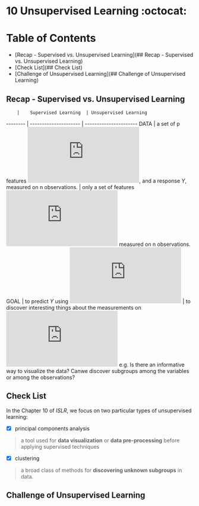 # 10 Unsupervised Learning :octocat:


Table of Contents
=================

* [Recap - Supervised vs. Unsupervised Learning](## Recap - Supervised vs. Unsupervised Learning)
* [Check List](## Check List)
* [Challenge of Unsupervised Learning](## Challenge of Unsupervised Learning)


## Recap - Supervised vs. Unsupervised Learning

        |    Supervised Learning  | Unsupervised Learning
-------- | ---------------------  | ----------------------
DATA |     a set of p features ![equation](https://latex.codecogs.com/gif.latex?%5Cinline%20%5Cfn_cs%20X_1%2C%20X_2%2C%20.%20.%20.%20%2C%20X_p), and a response *Y*, measured on n observations.  |  only a set of features ![equation](https://latex.codecogs.com/gif.latex?%5Cinline%20%5Cfn_cs%20X_1%2C%20X_2%2C%20.%20.%20.%20%2C%20X_p) measured on n observations.
GOAL |   to predict *Y* using ![equation](https://latex.codecogs.com/gif.latex?%5Cinline%20%5Cfn_cs%20X_1%2C%20X_2%2C%20.%20.%20.%20%2C%20X_p)   |    to discover interesting things about the measurements
on ![equation](https://latex.codecogs.com/gif.latex?%5Cinline%20%5Cfn_cs%20X_1%2C%20X_2%2C%20.%20.%20.%20%2C%20X_p)  e.g. Is there an informative way to visualize the data? Canwe discover subgroups among the variables or among the observations?               


## Check List
In the Chapter 10 of *ISLR*, we focus on two particular types of unsupervised learning:   

- [x] principal components analysis  
> a tool used for **data visualization** or **data pre-processing** before applying supervised techniques

- [x] clustering
> a broad class of methods for **discovering unknown subgroups** in data.

## Challenge of Unsupervised Learning
